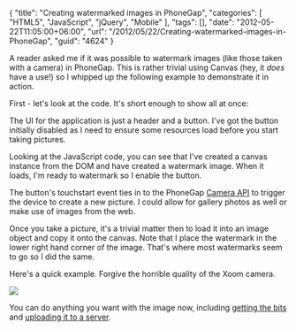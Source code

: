 {
	"title": "Creating watermarked images in PhoneGap",
	"categories": [
		"HTML5",
		"JavaScript",
		"jQuery",
		"Mobile"
	],
	"tags": [],
	"date": "2012-05-22T11:05:00+06:00",
	"url": "/2012/05/22/Creating-watermarked-images-in-PhoneGap",
	"guid": "4624"
}

A reader asked me if it was possible to watermark images (like those taken with a camera) in PhoneGap. This is rather trivial using Canvas (hey, it <i>does</i> have a use!) so I whipped up the following example to demonstrate it in action.
<!--more-->
First - let's look at the code. It's short enough to show all at once:

<script src="https://gist.github.com/2769530.js?file=gistfile1.html"></script>

The UI for the application is just a header and a button. I've got the button initially disabled as I need to ensure some resources load before you start taking pictures. 

Looking at the JavaScript code, you can see that I've created a canvas instance from the DOM and have created a watermark image. When it loads, I'm ready to watermark so I enable the button.

The button's touchstart event ties in to the PhoneGap <a href="http://docs.phonegap.com/en/1.7.0/cordova_camera_camera.md.html#Camera">Camera API</a> to trigger the device to create a new picture. I could allow for gallery photos as well or make use of images from the web. 

Once you take a picture, it's a trivial matter then to load it into an image object and copy it onto the canvas. Note that I place the watermark in the lower right hand corner of the image. That's where most watermarks seem to go so I did the same.

Here's a quick example. Forgive the horrible quality of the Xoom camera.

<img src="http://www.raymondcamden.com/images/device-2012-05-22-095628.png" />

You can do anything you want with the image now, including <a href="http://stackoverflow.com/questions/1590965/uploading-canvas-image-data-to-the-server">getting the bits</a> and <a href="http://www.raymondcamden.com/index.cfm/2011/11/2/PhoneGap-file-upload-to-ColdFusion">uploading it to a server</a>.